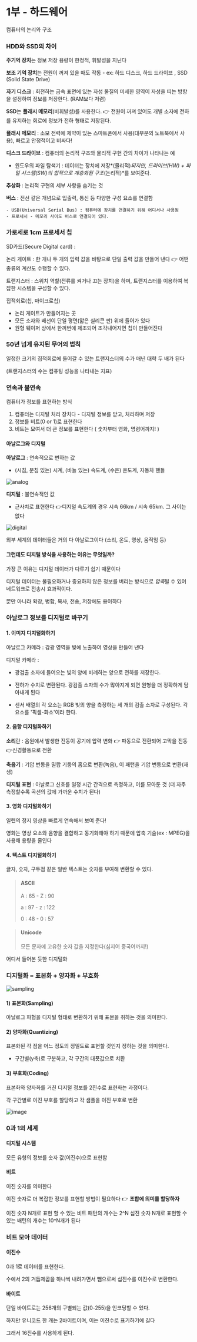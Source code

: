 # 1부 - 하드웨어

컴퓨터의 논리와 구조



### **HDD와 SSD의 차이**

**주기억 장치**는 정보 저장 용량이 한정적, 휘발성을 지닌다

**보조 기억 장치**는 전원이 꺼져 있을 때도 작동 - ex: 하드 디스크, 하드 드라이브 , SSD (Solid State Drive)

**자기 디스크** : 회전하는 금속 표면에 있는 자성 물질의 미세한 영역이 자성을 띠는 방향을 설정하여 정보를 저장한다. (RAM보다 저렴)

**SSD**는 **플래시 메모리**(비휘발성)를 사용한다. 👉 전원이 꺼져 있어도 개별 소자에 전하를 유지하는 회로에 정보가 전하 형태로 저장된다.

**플래시 메모리** : 소모 전력에 제약이 있는 스마트폰에서 사용(대부분의 노트북에서 사용), 빠르고 안정적이고 비싸다!

**디스크 드라이브** : 컴퓨터의 논리적 구조와 물리적 구현 간의 차이가 나타나는 예

- 윈도우의 파일 탐색기 : 데이터는 장치에 저장*(물리적)*되지만, 드라이브(HW) + 파일 시스템(SW)의 합작으로 계층화된 구조*(논리적)*를 보여준다.

**추상화** : 논리적 구현의 세부 사항을 숨기는 것

**버스** : 전선 같은 개념으로 입출력, 통신 등 다양한 구성 요소를 연결함

	- USB(Universal Serial Bus) : 컴퓨터에 장치를 연결하기 위해 어디서나 사용됨
	- 프로세서 - 메모리 사이도 버스로 연결되어 있다.



### 가로세로 1cm 프로세서 칩

SD카드(Secure Digital card) :

논리 게이트 : 한 개나 두 개의 입력 값을 바탕으로 단일 출력 값을 만들어 낸다 👉 어떤 종류의 계산도 수행할 수 있다.

트랜지스터 : 스위치 역할(전류를 켜거나 끄는 장치)을 하며, 트랜지스터를 이용하여 복잡한 시스템을 구성할 수 있다.

집적회로(칩, 마이크로칩) 

- 논리 게이트가 만들어지는 곳
- 모든 소자와 배선이 단일 평면(얇은 실리콘 판) 위에 들어가 있다
- 원형 웨이퍼 상에서 한꺼번에 제조되어 조각내어지면 칩이 만들어진다



### 50년 넘게 유지된 무어의 법칙

일정한 크기의 집적회로에 들어갈 수 있는 트랜지스터의 수가 매년 대략 두 배가 된다

(트랜지스터의 수는 컴퓨팅 성능을 나타내는 지표)



### 연속과 불연속

컴퓨터가 정보를 표현하는 방식

1. 컴퓨터는 디지털 처리 장치다 - 디지털 정보를 받고, 처리하며 저장
2. 정보를 비트(0 or 1)로 표현한다
3. 비트는 모여서 더 큰 정보를 표현한다 ( 숫자부터 영화, 명령어까지! )



#### 아날로그와 디지털

**아날로그** : 연속적으로 변하는 값

- (시침, 분침 있는) 시계, (바늘 있는) 속도계, (수은) 온도계, 자동차 핸들

![analog](https://user-images.githubusercontent.com/17975647/169059226-f42d8dbc-6fd0-49a9-9d44-b844d89bc724.png)

**디지털** : 불연속적인 값

- 근사치로 표현한다 👉디지털 속도계의 경우 시속 66km / 시속 65km. 그 사이는 없다

![digital](https://user-images.githubusercontent.com/17975647/169058942-74da5547-ad77-4064-85e4-eedca2e0985c.png)

외부 세계의 데이터들은 거의 다 아날로그이다 (소리, 온도, 영상, 움직임 등)

#### 그런데도 디지털 방식을 사용하는 이유는 무엇일까?

가장 큰 이유는 디지털 데이터가 다루기 쉽기 때문이다

디지털 데이터는 불필요하거나 중요하지 않은 정보를 버리는 방식으로 *압축*될 수 있어 네트워크로 전송시 효과적이다.

뿐만 아니라 확장, 병합, 복사, 전송, 저장에도 용이하다





### 아날로그 정보를 디지털로 바꾸기

#### 1. 이미지 디지털화하기

아날로그 카메라 : 감광 영역을 빛에 노출하여 영상을 만들어 낸다

디지털 카메라 : 

- 광검출 소자에 들어오는 빛의 양에 비례하는 양으로 전하를 저장한다.

- 전하가 수치로 변환된다.  광검출 소자의 수가 많아지게 되면 원형을 더 정확하게 담아내게 된다

- 센서 배열의 각 요소는 RGB 빛의 양을 측정하는 세 개의 검출 소자로 구성된다. 각 요소를 '픽셀-화소'이라 한다.



#### 2. 음향 디지털화하기

**소리**란 : 음원에서 발생한 진동이 공기에 압력 변화 👉 파동으로 전환되어 고막을 진동 👉신경활동으로 전환

**축음기** : 기압 변동을 밀랍 기둥의 홈으로 변환(녹음), 이 패턴을 기압 변동으로 변환(재생)

**디지털 표현** : 아날로그 신호를 일정 시간 간격으로 측정하고, 이를 모아둔 것 (더 자주 측정할수록 곡선의 값에 가까운 수치가 된다)



#### 3. 영화 디지털화하기

일련의 정지 영상을 빠르게 연속해서 보여 준다!

영화는 영상 요소와 음향을 결합하고 동기화해야 하기 때문에 압축 기술(ex : MPEG)을 사용해 용량을 줄인다



#### 4. 텍스트 디지털화하기

글자, 숫자, 구두점 같은 일반 텍스트는 숫자를 부여해 변환할 수 있다.

> #### ASCII
>
> A : 65 - Z : 90
>
> a : 97 - z : 122
>
> 0 : 48 - 0 : 57

> #### Unicode
> 모든 문자에 고유한 숫자 값을 지정한다(심지어 중국어까지!)



어디서 들어본 듯한 디지털화

### 디지털화 = 표본화 + 양자화 + 부호화

![sampling](https://user-images.githubusercontent.com/17975647/169066070-dbe6228f-d44a-48f9-985f-c5d6eaaa8e24.png)

#### 1) 표본화(Sampling)

아날로그 파형을 디지털 형태로 변환하기 위해 표본을 취하는 것을 의미한다.


#### 2) 양자화(Quantizing)

표본화된 각 점을 어느 정도의 정밀도로 표현할 것인지 정하는 것을 의미한다. 

- 구간별(y축)로 구분하고, 각 구간의 대푯값으로 치환


#### 3) 부호화(Coding)

표본화와 양자화를 거친 디지털 정보를 2진수로 표현화는 과정이다.

각 구간별로 이진 부호를 할당하고 각 샘플을 이진 부호로 변환

![image](https://user-images.githubusercontent.com/17975647/169066532-148a8e9e-92ee-4e95-a552-52307a4ac78e.png)



### 0과 1의 세계

#### 디지털 시스템
모든 유형의 정보를 숫자 값(이진수)으로 표현함

#### 비트
이진 숫자를 의미한다

이진 숫자로 더 복잡한 정보를 표현할 방법이 필요하다
👉 **조합에 의미를 할당하자**

이진 숫자 N개로 표현 할 수 있는 비트 패턴의 개수는 2^N
십진 숫자 N개로 표현할 수 있는 배턴의 개수는 10^N개가 된다



### 비트 모아 데이터

#### 이진수

0과 1로 데이터를 표현한다.

수에서 2의 거듭제곱을 하나씩 내려가면서 뺌으로써 십진수를 이진수로 변환한다.



#### 바이트

단일 바이트로는 256개의 구별되는 값(0-255)을 인코딩할 수 있다. 

하지만 유니코드 한 개는 2바이트이며, 이는 이진수로 표기하기에 길다

그래서 16진수를 사용하게 된다.
